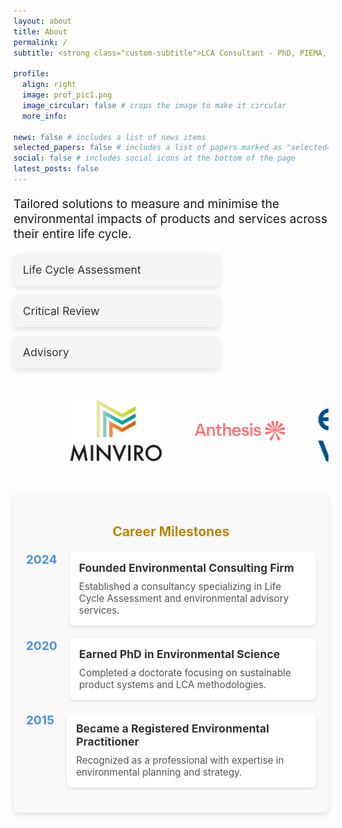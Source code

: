 ```yaml
---
layout: about
title: About
permalink: /
subtitle: <strong class="custom-subtitle">LCA Consultant - PhD, PIEMA, REnvP</strong> #<a href='#'>Affiliations</a>. Address. Contacts. Motto. Etc.

profile:
  align: right
  image: prof_pic1.png
  image_circular: false # crops the image to make it circular
  more_info:

news: false # includes a list of news items
selected_papers: false # includes a list of papers marked as "selected={true}"
social: false # includes social icons at the bottom of the page
latest_posts: false
---
```


<p style="font-size: 1.2rem;">Tailored solutions to measure and minimise the environmental impacts of products and services across their entire life cycle.</p>

<div class="expertise-boxes">
  <div class="box" id="lca">
    <a href="#lca">
      <h3>Life Cycle Assessment</h3>
    </a>
  </div>

  <div class="box" id="review">
    <a href="#review">
      <h3>Critical Review</h3>
    </a>
  </div>

  <div class="box" id="advisory">
    <a href="#advisory">
      <h3>Advisory</h3>
    </a>
  </div>
</div>

<!-- Scrolling logos container -->
<div class="scrolling-logos">
  <div class="logo-container">
    <img src="logo_minviro.png" alt="Minviro" />
    <img src="logo_anthesis.png" alt="Anthesis" />
    <img src="logo_eightversa.png" alt="Eight Versa" />
    <img src="logo_ccc.png" alt="CCC" />
    <img src="logo_bmi.png" alt="BMI" />
    <img src="logo_ucl.png" alt="UCL" />
    <img src="logo_bath.png" alt="Bath" />
    <img src="logo_emf.png" alt="EMF" />
    <img src="logo_nursem.png" alt="Nursem" />
    <img src="logo_relondon.png" alt="ReLondon" />
    <img src="logo_earthly.png" alt="Earthly" />
    <img src="logo_scholartribe.png" alt="ST" />
    <img src="logo_razbio.png" alt="Razbio" />
    <img src="logo_gc.png" alt="GW" />
    <img src="logo_banes.png" alt="Banes" />
  </div>
</div>

<style>
/* Styling the subtitle */
.custom-subtitle {
  color: #B8860B;  /* Example color (blue) #4A90E2 */
}

/* Styling the boxes */
.expertise-boxes {
  display: flex;
  flex-direction: column;  /* Stack the boxes vertically */
  gap: 15px;  /* space between the boxes */
  margin-top: 20px; /* space from the paragraph */
  align-items: right;  /* Center the boxes horizontally */
}

.expertise-boxes .box {
  background-color: #f5f5f5;  /* light gray background */
  padding: 15px;
  border-radius: 8px;
  text-align: left;
  box-shadow: 0px 4px 10px rgba(0, 0, 0, 0.1);
  transition: all 0.3s ease;  /* smooth transition for hover effect */
  width: 90%;  /* Set a percentage width (or adjust based on desired size) */
  max-width: 300px;  /* Limit the maximum width of the box */
}

.expertise-boxes .box a {
  text-decoration: none;
  color: #B8860B;  /* dark text */
  font-size: 1.0rem;  /* slightly smaller font size */
  font-weight: 300;  /* semi-bold font weight */
}

.expertise-boxes .box:hover {
  background-color: #e0e0e0;  /* change background on hover */
  box-shadow: 0px 6px 15px rgba(0, 0, 0, 0.2);  /* enhance shadow on hover */
}

.expertise-boxes .box h3 {
  margin: 0;
  font-size: 1.1rem;  /* slightly smaller font size */
  color: #333;  /* dark text color */
  font-weight: 400;  /* semi-bold font weight */
}

/* Styling the scrolling logos */
.scrolling-logos {
  width: 100%;
  overflow: hidden;  /* Hide the overflow */
  margin-top: 50px;  /* Space from the boxes */
}

.logo-container {
  display: flex;
  animation: scroll 20s linear infinite;  /* Slower scrolling animation */
}

.logo-container img {
  max-width: 150px; /* Set the maximum width for all logos */
  max-height: 100px; /* Set the maximum height for all logos */
  margin-right: 50px; /* Space between logos */
  object-fit: contain; /* Maintain aspect ratio and ensure logos fit */
}

/* Keyframes for the scrolling */
@keyframes scroll {
  0% {
    transform: translateX(30%);  /* Start off-screen */
  }
  100% {
    transform: translateX(-100%);  /* End off-screen */
  }
}
</style>

<!-- Career Timeline/Milestones Section -->
<div class="career-timeline">
  <h2>Career Milestones</h2>
  <div class="timeline-item">
    <div class="timeline-date">2024</div>
    <div class="timeline-content">
      <h3>Founded Environmental Consulting Firm</h3>
      <p>Established a consultancy specializing in Life Cycle Assessment and environmental advisory services.</p>
    </div>
  </div>

  <div class="timeline-item">
    <div class="timeline-date">2020</div>
    <div class="timeline-content">
      <h3>Earned PhD in Environmental Science</h3>
      <p>Completed a doctorate focusing on sustainable product systems and LCA methodologies.</p>
    </div>
  </div>

  <div class="timeline-item">
    <div class="timeline-date">2015</div>
    <div class="timeline-content">
      <h3>Became a Registered Environmental Practitioner</h3>
      <p>Recognized as a professional with expertise in environmental planning and strategy.</p>
    </div>
  </div>
</div>

<style>
/* Styling the Career Timeline */
.career-timeline {
  margin-top: 50px;
  padding: 20px;
  background-color: #f9f9f9;
  border-radius: 8px;
  box-shadow: 0px 4px 10px rgba(0, 0, 0, 0.1);
}

.career-timeline h2 {
  text-align: center;
  color: #B8860B; /* Matches your dark gold theme */
  margin-bottom: 20px;
}

.timeline-item {
  display: flex;
  margin-bottom: 20px;
}

.timeline-date {
  font-size: 1.2rem;
  font-weight: bold;
  color: #4A90E2; /* Matches your blue-green theme */
  margin-right: 20px;
  flex-shrink: 0;
}

.timeline-content {
  background-color: #ffffff;
  padding: 15px;
  border-radius: 8px;
  box-shadow: 0px 2px 5px rgba(0, 0, 0, 0.1);
}

.timeline-content h3 {
  margin: 0 0 10px;
  font-size: 1.1rem;
  color: #333;
}

.timeline-content p {
  margin: 0;
  font-size: 0.95rem;
  color: #555;
}
</style>

